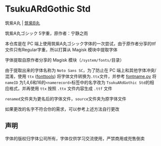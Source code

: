 # TsukuARdGothic Std
筑紫A丸 | [筑紫B丸](https://github.com/Zolyn/TsukuBRdGothic-Std)

筑紫A丸ゴシック 5字重，原作者：宁静之雨

本仓库是在 PC 端上使用筑紫A丸ゴシック字体的一次尝试，由于原作者分享的ttf文件只有Regular字重，所以打算从 Magisk 模块中提取字体

字体提取自原作者分享的 Magisk 模块（`/system/fonts/`目录）

由于提取出来的字体名称为 `Noto Sans SC`，为了防止在 PC 端上和其他字体冲突/混淆，使用 `ttx` ([fonttools](https://github.com/fonttools/fonttools)) 将字体文件转换为`.ttx`文件，并参考 [fontname.py](https://github.com/chrissimpkins/fontname.py) 将 `nameID` 为1,4,6和16的`<namerecord>`标签中的名字改为 `TsukuARdGothic Std`的相应格式，并再使用 `ttx` 按照 `.ttx` 文件内容生成 `.ttf` 文件

`renamed`文件夹为更名后的字体文件，`source`文件夹为原字体文件

如果更改的名字不符合你的需求，可以参考上述方法自行更改

## 声明
字体的版权归字体公司所有，字体仅供学习交流使用，严禁商用或兜售倒卖
